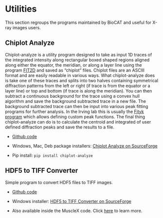 # Utilities

This section regroups the programs maintained by BioCAT and useful for X-ray images users.

## Chiplot Analyze

Chiplot-analyze is a utility program designed to take as input 1D traces of the integrated intensity along rectangular boxed shaped regions aligned along either the equator, the meridian, or along a layer line using the program  [FIT2D](http://www.esrf.eu/computing/scientific/FIT2D/) and saved as “chiplot” files. Chiplot files are an ASCIII format and are easily readable in various ways. What chiplot-analyze does is take one of these traces and splits into two halves containing symmetrical diffraction patterns from the left or right (if trace is from the equator or a layer line) or top and bottom (if trace is along the meridian). You can then subtract a continuous background for the trace  using a convex hull algorithm and save the background subtracted trace in a new file.  The background subtracted trace can then be input into various peak fitting programs for further analysis. In the Irving lab this is usually the [Fityk program](http://fityk.nieto.pl/) which allows defining custom peak functions. The final thing chiplot-analyze can do is to calculate  the centroid and integrated of  user defined diffraction peaks and save the results to a file.

* [Github code](https://github.com/biocatiit/chiplot-analyze)

* Windows, Mac, Deb package installers: [Chiplot Analyze on SourceForge](https://sourceforge.net/projects/chiplot-analyze/)

* Pip install: `pip install chiplot-analyze`

## HDF5 to TIFF Converter

Simple program to convert HDF5 files to TIFF images.

* [Github code]()

* Windows installer: [HDF5 to TIFF Converter on SourceForge](https://sourceforge.net/projects/hdf5-to-tiff-converter/)

* Also available inside the MuscleX code. Click [here](AppSuite/WorkingWithHdf5Images/Working-with-hdf5-images.md) to learn more.

